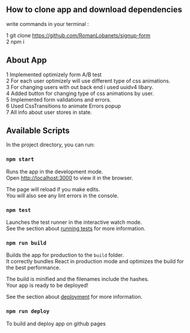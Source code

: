 ## How to clone app and download dependencies

write commands in your terminal :<br>

1 git clone https://github.com/RomanLobanets/signup-form<br>
2 npm i<br>

## About App

1 Implemented optimizely form A/B test<br>
2 For each user optimizely will use different type of css animations.<br>
3 For changing users with out back end i used uuidv4 libary.<br>
4 Added button for changing type of css animations by user.<br>
5 Implemented form validations and errors.<br>
6 Used CssTransitions to animate Errors popup<br>
7 All info about user stores in state.<br>

## Available Scripts

In the project directory, you can run:

### `npm start`

Runs the app in the development mode.<br />
Open [http://localhost:3000](http://localhost:3000) to view it in the browser.

The page will reload if you make edits.<br />
You will also see any lint errors in the console.

### `npm test`

Launches the test runner in the interactive watch mode.<br />
See the section about [running tests](https://facebook.github.io/create-react-app/docs/running-tests) for more information.

### `npm run build`

Builds the app for production to the `build` folder.<br />
It correctly bundles React in production mode and optimizes the build for the best performance.

The build is minified and the filenames include the hashes.<br />
Your app is ready to be deployed!

See the section about [deployment](https://facebook.github.io/create-react-app/docs/deployment) for more information.

### `npm run deploy`

To build and deploy app on github pages
